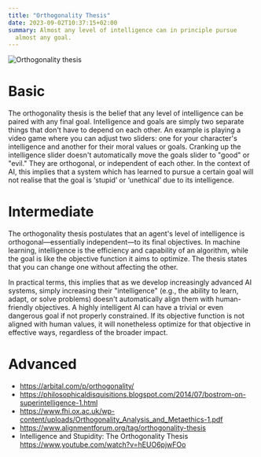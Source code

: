 ```yaml
---
title: "Orthogonality Thesis"
date: 2023-09-02T10:37:15+02:00
summary: Almost any level of intelligence can in principle pursue
  almost any goal.
---
```


![Orthogonality thesis](/orthogonality_thesis.jpg 'Any level of intelligence can in principle pursue any goal. Most importantly, in the bottom right quadrant, we see that even a very advanced AI can care about something very basic such as creating paperclips. It doesn\'t necessarily prefer to pursue "higher" goals such as world peace.')

# Basic

The orthogonality thesis is the belief that any level of intelligence can be 
paired with any final goal. Intelligence and goals are simply two separate things 
that don't have to depend on each other. An example is playing a video game where 
you can adjust two sliders: one for your character's intelligence and another 
for their moral values or goals. Cranking up the intelligence slider doesn't 
automatically move the goals slider to "good" or "evil." They are orthogonal, 
or independent of each other. In the context of AI, this implies that a system 
which has learned to pursue a certain goal will not realise that the goal is 
‘stupid’ or ‘unethical’ due to its intelligence. 

# Intermediate

The orthogonality thesis postulates that an agent's level of intelligence is orthogonal—essentially independent—to its final objectives. In machine learning, intelligence is the efficiency and capability of an algorithm, while the goal is like the objective function it aims to optimize. The thesis states that you can change one without affecting the other.

In practical terms, this implies that as we develop increasingly advanced AI systems, simply increasing their "intelligence" (e.g., the ability to learn, adapt, or solve problems) doesn't automatically align them with human-friendly objectives. A highly intelligent AI can have a trivial or even dangerous goal if not properly constrained. If its objective function is not aligned with human values, it will nonetheless optimize for that objective in effective ways, regardless of the broader impact.

# Advanced

- https://arbital.com/p/orthogonality/  
- https://philosophicaldisquisitions.blogspot.com/2014/07/bostrom-on-superintelligence-1.html 
- https://www.fhi.ox.ac.uk/wp-content/uploads/Orthogonality_Analysis_and_Metaethics-1.pdf 
- https://www.alignmentforum.org/tag/orthogonality-thesis 
- Intelligence and Stupidity: The Orthogonality Thesis https://www.youtube.com/watch?v=hEUO6pjwFOo 